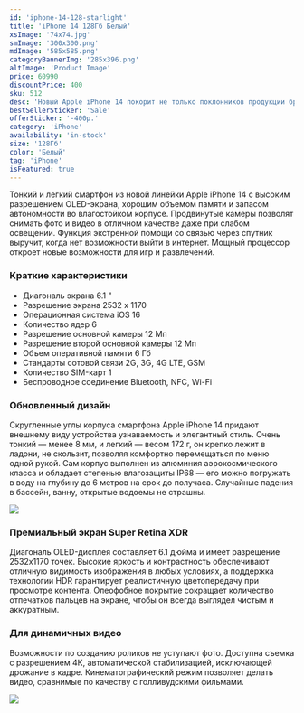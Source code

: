 ```yaml
---
id: 'iphone-14-128-starlight'
title: 'iPhone 14 128Гб Белый'
xsImage: '74x74.jpg'
smImage: '300x300.png'
mdImage: '585x585.png'
categoryBannerImg: '285x396.png'
altImage: 'Product Image'
price: 60990
discountPrice: 400
sku: 512
desc: 'Новый Apple iPhone 14 покорит не только поклонников продукции бренда, но и тех, кто следит за трендами и знает толк в современных технологиях. Увеличенная производительность, долгое время автономной работы и еще большая производительность каждый день. Совмещая в себе все самые передовые технологии и фирменный дизайн от Apple, этот смартфон точно станет одним из самых выгодных приобретений этого года.'
bestSellerSticker: 'Sale'
offerSticker: '-400р.'
category: 'iPhone'
availability: 'in-stock'
size: '128Гб'
color: 'Белый'
tag: 'iPhone'
isFeatured: true
---
```


Тонкий и легкий смартфон из новой линейки Apple iPhone 14 с высоким разрешением OLED-экрана, хорошим объемом памяти и запасом автономности во влагостойком корпусе. Продвинутые камеры позволят снимать фото и видео в отличном качестве даже при слабом освещении. Функция экстренной помощи со связью через спутник выручит, когда нет возможности выйти в интернет. Мощный процессор откроет новые возможности для игр и развлечений.

### Краткие характеристики

- Диагональ экрана	6.1 "
- Разрешение экрана	2532 x 1170
- Операционная система	iOS 16
- Количество ядер	6
- Разрешение основной камеры	12 Мп
- Разрешение второй основной камеры	12 Мп
- Объем оперативной памяти	6 Гб
- Стандарты сотовой связи	2G, 3G, 4G LTE, GSM
- Количество SIM-карт	1
- Беспроводное соединение	Bluetooth, NFC, Wi-Fi

### Обновленный дизайн

Скругленные углы корпуса смартфона Apple iPhone 14 придают внешнему виду устройства узнаваемость и элегантный стиль. Очень тонкий — менее 8 мм, и легкий — весом 172 г, он крепко лежит в ладони, не скользит, позволяя комфортно перемещаться по меню одной рукой. Сам корпус выполнен из алюминия аэрокосмического класса и обладает степенью влагозащиты IP68 — его можно погружать в воду на глубину до 6 метров на срок до получаса. Случайные падения в бассейн, ванну, открытые водоемы не страшны.

![](https://shop.mts.ru/upload/images/smartfon-apple-iphone-14-1.jpg)
### Премиальный экран Super Retina XDR

Диагональ OLED-дисплея составляет 6.1 дюйма и имеет разрешение 2532х1170 точек. Высокие яркость и контрастность обеспечивают отличную видимость изображения в любых условиях, а поддержка технологии HDR гарантирует реалистичную цветопередачу при просмотре контента. Олеофобное покрытие сокращает количество отпечатков пальцев на экране, чтобы он всегда выглядел чистым и аккуратным.

### Для динамичных видео

Возможности по созданию роликов не уступают фото. Доступна съемка с разрешением 4К, автоматической стабилизацией, исключающей дрожание в кадре. Кинематографический режим позволяет делать видео, сравнимые по качеству с голливудскими фильмами.

![](https://shop.mts.ru/upload/images/smartfon-apple-iphone-14-5.jpg)
